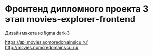 # Фронтенд дипломного проекта 3 этап movies-explorer-frontend

Дизайн макета из figma dark-3

https://api.movies.nomoredomainsicu.ru/
http://movies.nomoredomainsicu.ru/
